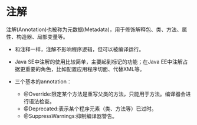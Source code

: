 # 注解

​	注解(Annotation)也被称为元数据(Metadata)，用于修饰解释包、类、方法、属性、构造器、局部变量等。

* 和注释一样，注解不影响程序逻辑，但可以被编译运行。
* Java SE中注解的使用比较简单，主要起到标记的功能；在Java EE中注解占据更重要的角色，比如配置应用程序切面、代替XML等。

* 三个基本的annotation：
  * @Override:限定某个方法是重写父类的方法，只能用于方法。编译器会进行语法检查。
  * @Deprecated:表示某个程序元素（类、方法等）已过时。
  * @SuppressWarnings:抑制编译器警告。